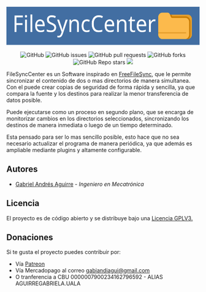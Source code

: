 <p align="center">
    <img src="src/img/logo.svg" height="100">
</p>

<p align="center">
    <a><img alt="GitHub" src="https://img.shields.io/github/license/GabiAndi/FileSyncCenter"></a>
    <a><img alt="GitHub issues" src="https://img.shields.io/github/issues/GabiAndi/FileSyncCenter"></a>
    <a><img alt="GitHub pull requests" src="https://img.shields.io/github/issues-pr/GabiAndi/FileSyncCenter"></a>
    <a><img alt="GitHub forks" src="https://img.shields.io/github/forks/GabiAndi/FileSyncCenter"></a>
    <a><img alt="GitHub Repo stars" src="https://img.shields.io/github/stars/GabiAndi/FileSyncCenter"></a>
    <a><img src="https://img.shields.io/github/contributors/GabiAndi/FileSyncCenter"></a>
</p>

FileSyncCenter es un Software inspirado en [FreeFileSync](https://freefilesync.org/), que le permite sincronizar el contenido de dos o mas directorios de manera simultanea. Con el puede crear copias de seguridad de forma rápida y sencilla, ya que compara la fuente y los destinos para realizar la menor transferencia de datos posible.

Puede ejecutarse como un proceso en segundo plano, que se encarga de monitorizar cambios en los directorios seleccionados, sincronizando los destinos de manera inmediata o luego de un tiempo determinado.

Esta pensado para ser lo mas sencillo posible, esto hace que no sea necesario actualizar el programa de manera periódica, ya que además es ampliable mediante plugins y altamente configurable.

## Autores

- [Gabriel Andrés Aguirre](https://www.github.com/GabiAndi) - *Ingeniero en Mecatrónica*

## Licencia

El proyecto es de código abierto y se distribuye bajo una [Licencia GPLV3.](https://choosealicense.com/licenses/gpl-3.0)

## Donaciones

Si te gusta el proyecto puedes contribuir por:

- Vía [Patreon](https://www.patreon.com/GabiAndi)
- Vía Mercadopago al correo [gabiandiagui@gmail.com](mailto:gabiandiagui@gmail.com)
- O tranferencia a CBU 0000007900234162796592 - ALIAS AGUIRREGABRIELA.UALA